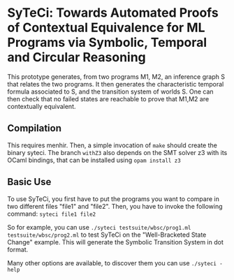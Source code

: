 # SyTeCi: Towards Automated Proofs of Contextual Equivalence for ML Programs via Symbolic, Temporal and Circular Reasoning

This prototype generates, from two programs M1, M2, an inference graph S that relates the two programs.
It then generates the characteristic temporal formula associated to S, and the transition system of worlds S.
One can then check that no failed states are reachable to prove that M1,M2 are contextually equivalent.

## Compilation

This requires menhir. Then, a simple invocation of `make` should create the binary syteci.
The branch `withZ3` also depends on the SMT solver z3 with its OCaml bindings, that can be installed using `opam install z3`

## Basic Use

To use SyTeCi, you first have to put the programs you want to compare in two different files "file1" and "file2".
Then, you have to invoke the following command:
`syteci file1 file2`

So for example, you can use
`./syteci testsuite/wbsc/prog1.ml testsuite/wbsc/prog2.ml`
to test SyTeCi on the "Well-Bracketed State Change" example.
This will generate the Symbolic Transition System in dot format.

Many other options are available, to discover them you can use
`./syteci -help`
